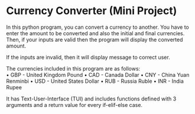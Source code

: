 # Currency Converter (Mini Project)
In this python program, you can convert a currency to another. You have to enter the amount to be converted and also the initial and final currencies. Then, if your inputs are valid then the program will display the converted amount. 

If the inputs are invalid, then it will display message to correct user.   

The currencies included in this program are as follows:  
•	GBP - United Kingdom Pound 
•	CAD - Canada Dollar 
•	CNY - China Yuan Renminbi 
•	USD - United States Dollar 
•	RUB - Russia Ruble 
•	INR - India Rupee  

It has Text-User-Interface (TUI) and includes functions defined with 3 arguments and a return value for every if-elif-else case.
